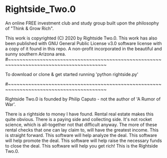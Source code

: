 # Rightside_Two.0
An online FREE investment club and study group built upon the philosophy of "Think &amp; Grow Rich".  

This work is copyrighted (C) 2020 by Rightside Two.0. 
This work has also been published with GNU General Public License v3.0 software license with a copy of it found in this repo.
A non-profit incorporated in the beautiful and sunny southern Arizona area.
#~~~~~~~~~~~~~~~~~~~~~~~~~~~~~~~~~~~~~~~~~~~~~~~~~~~~~~~~~~~~~~~~~~~~~~~~~~~~~~~~~~~~~~~~

To download or clone & get started running 'python rightside.py'


#~~~~~~~~~~~~~~~~~~~~~~~~~~~~~~~~~~~~~~~~~~~~~~~~~~~~~~~~~~~~~~~~~~~~~~~~~~~~~~~~~~~~~~~~

Rightside Two.0 is founded by Philip Caputo - not the author of 'A Rumor of War'.

There is a rightside to money I have found.
Rental real estate makes this quite obvious.
There is a paying side and collecting side.
It's not rocket science, which is all-together not that difficult anyway.
The more of these rental checks that one can lay claim to, will have the greatest income.
This is straight forward.
This software will help analyze the deal.
This software will help promote the deal.
This software will help raise the necessary funds to close the deal.
This software will help you get rich!
This is the Rightside Two.0.
